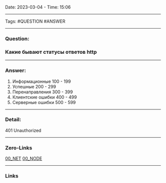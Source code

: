 Date: 2023-03-04 - Time: 15:06
___
Tags: #QUESTION #ANSWER
___
### Question:
### Какие бывают статусы ответов http
___
### Answer:
1.  Информационные 100 - 199
2.  Успешные 200 - 299
3.  Перенаправления 300 - 399
4.  Клиентские ошибки 400 - 499
5.  Серверные ошибки 500 - 599
___
### Detail:

401 Unauthorized

___
### Zero-Links
[00_NET](../__Z_CORE/00_NET.md)
[00_NODE](../__Z_CORE/00_NODE.md)
___
### Links

